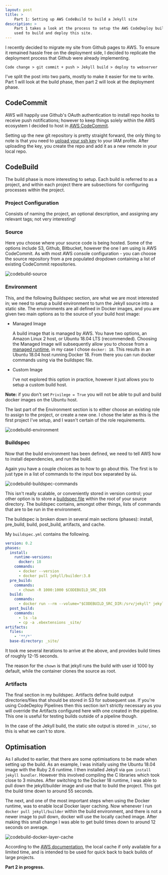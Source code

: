 ```yaml
---
layout: post
title: >
    Part 1: Setting up AWS CodeBuild to build a Jekyll site
description: >
    Part 1 takes a look at the process to setup the AWS CodeDeploy build phase
    used to build and deploy this site.
---
```


I recently decided to migrate my site from Github pages to AWS. To ensure it
remained hassle free on the deployment side, I decided to replicate the
deployment process that Github were already implementing.

```
Code change > git commit + push > Jekyll build > deploy to webserver
```

I've split the post into two parts, mostly to make it easier for me to write.
Part 1 will look at the build phase, then part 2 will look at the deployment
phase.

## CodeCommit
AWS will happily use Github's OAuth authentication to install repo hooks to
receive push notifications; however to keep things solely within the AWS
ecosystem I decided to host in [AWS CodeCommit][codecommit].

[codecommit]: https://aws.amazon.com/codecommit/

Setting up the new git repository is pretty straight forward, the only thing to
note is that you need to [upload your ssh key][aws-ssh-key] to your IAM profile.
After uploading the key, you create the repo and add it as a new remote in your
local repo.

[aws-ssh-key]: https://docs.aws.amazon.com/codecommit/latest/userguide/setting-up-ssh-unixes.html?icmpid=docs_acc_console_connect_np

## CodeBuild
The build phase is more interesting to setup. Each build is referred to as a
project, and within each project there are subsections for configuring processes
within the project.

### Project Configuration
Consists of naming the project, an optional description, and assigning any
relevant tags; not very interesting!

### Source
Here you choose where your source code is being hosted. Some of the options
include S3, Github, Bitbucket, however the one I am using is AWS CodeCommit. As
with most AWS console configuration - you can choose the source repository from
a pre populated dropdown containing a list of existing CodeCommit repositories.

![codebuild-source](/assets/images/codebuild-source.png)

### Environment
This, and the following Buildspec section, are what we are most interested in;
we need to setup a build environment to turn the Jekyll source into a static
site. The environments are all defined in Docker images, and you are given two
main options as to the source of your build host image:

- Managed Image

    A build image that is managed by AWS. You have two options, an Amazon Linux 2
    host, or Ubuntu 18.04 LTS (recommended). Choosing the Managed Image will
    subsequently allow you to choose from a [managed runtime][managed-runtime], in
    my case I chose `docker: 18`. This results in an Ubuntu 18.04 host running
    Docker 18. From there you can run docker commands using via the buildspec file.

[managed-runtime]: https://docs.aws.amazon.com/codebuild/latest/userguide/build-env-ref-available.html

- Custom Image

    I've not explored this option in practice, however it just allows you to setup a
    custom build host.

**Note:** if you don't set `Privilege = True` you will not be able to pull and build
docker images on the Ubuntu host.

The last part of the Environment section is to either choose an existing role to
assign to the project, or create a new one. I chose the later as this is the
first project I've setup, and I wasn't certain of the role requirements.

![codebuild-environment](/assets/images/codebuild-environment.png)

### Buildspec
Now that the build environment has been defined, we need to tell AWS how to
install dependencies, and run the build.

Again you have a couple choices as to how to go about this. The first is to just
type in a list of commands to the input box separated by `&&`.

![codebuild-buildspec-commands](/assets/images/codebuild-buildspec-commands.png)

This isn't really scalable, or conveniently stored in version control; your
other option is to store a [buildspec file][buildspec-reference] within the root
of your source directory. The buildspec contains, amongst other things, lists of
commands that are to be run in the environment.

[buildspec-reference]: https://docs.aws.amazon.com/codebuild/latest/userguide/build-spec-ref.html

The buildspec is broken down in several main sections (phases): install,
pre_build, build, post_build, artifacts, and cache.

My `buildspec.yml` contains the following.

```yaml
version: 0.2
phases:
  install:
    runtime-versions:
      docker: 18
    commands:
      - docker --version
      - docker pull jekyll/builder:3.8
  pre_build:
    commands:
      - chown -R 1000:1000 $CODEBUILD_SRC_DIR
  build:
    commands:
      - docker run --rm --volume="$CODEBUILD_SRC_DIR:/srv/jekyll" jekyll/builder:3.8 jekyll build
  post_build:
    commands:
      - ls -la
      - cp -a .ebextensions _site/
artifacts:
  files:
    - '**/*'
  base-directory: _site/
 ```

It took me several iterations to arrive at the above, and provides build times
of roughly 12-15 seconds.

The reason for the `chown` is that jekyll runs the build with user id 1000 by
default, while the container clones the source as root.

### Artifacts
The final section in my buildspec. Artifacts define build output
directories/files that should be stored in S3 for subsequent use. If you're
using CodeDeploy Pipelines then this section isn't strictly necessary as you
will override the Artifacts configured here with one created in the pipeline.
This one is useful for testing builds outside of a pipeline though.

In the case of the Jekyll build, the static site output is stored in `_site/`,
so this is what we can't to store.

## Optimisation
As I alluded to earlier, that there are some optimisations to be made when
setting up the build. As an example, I was initially using the Ubuntu 18.04
image with the Ruby 2.6 runtime. I then installed Jekyll via `gem install jekyll
bundler`.  However this involved compiling the C libraries which took close to 3
minutes.  After switching to the Docker 18 runtime, I was able to pull down the
jekyll/builder image and use that to build the project. This got the build time
down to around 55 seconds.

The next, and one of the most important steps when using the Docker runtime, was
to enable local Docker layer caching. Now whenever I run `docker pull
jekyll/builder` within the build environment, and there is not a newer image to
pull down, docker will use the locally cached image. After making this small
change I was able to get build times down to around 12 seconds on average.

![codebuild-docker-layer-cache](/assets/images/codebuild-docker-layer-cache.png)

According to the [AWS documentation][aws-local-cache], the local cache if only
available for a limited time, and is intended to be used for quick back to back
builds of large projects.

[aws-local-cache]: https://aws.amazon.com/blogs/devops/improve-build-performance-and-save-time-using-local-caching-in-aws-codebuild/

**Part 2 in progress.**

